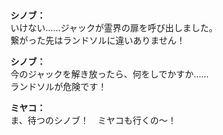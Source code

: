 # 

  
**シノブ：**  
いけない……ジャックが霊界の扉を呼び出しました。  
繋がった先はランドソルに違いありません！  
  
**シノブ：**  
今のジャックを解き放ったら、何をしでかすか……  
ランドソルが危険です！  
  
**ミヤコ：**  
ま、待つのシノブ！　ミヤコも行くの～！  
